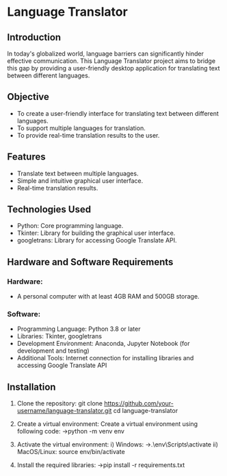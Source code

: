 # Language Translator

## Introduction
In today's globalized world, language barriers can significantly hinder effective communication. This Language Translator project aims to bridge this gap by providing a user-friendly desktop application for translating text between different languages.

## Objective
- To create a user-friendly interface for translating text between different languages.
- To support multiple languages for translation.
- To provide real-time translation results to the user.

## Features
- Translate text between multiple languages.
- Simple and intuitive graphical user interface.
- Real-time translation results.

## Technologies Used
- Python: Core programming language.
- Tkinter: Library for building the graphical user interface.
- googletrans: Library for accessing Google Translate API.

## Hardware and Software Requirements

### Hardware:
- A personal computer with at least 4GB RAM and 500GB storage.

### Software:
- Programming Language: Python 3.8 or later
- Libraries: Tkinter, googletrans
- Development Environment: Anaconda, Jupyter Notebook (for development and testing)
- Additional Tools: Internet connection for installing libraries and accessing Google Translate API

## Installation

1. Clone the repository:
   git clone https://github.com/your-username/language-translator.git
   cd language-translator

2. Create a virtual environment:
   Create a virtual environment using following code:
   ->python -m venv env

3. Activate the virtual environment:
   i) Windows:
       ->.\env\Scripts\activate
   ii) MacOS/Linux:
       source env/bin/activate

4. Install the required libraries:
   ->pip install -r requirements.txt

